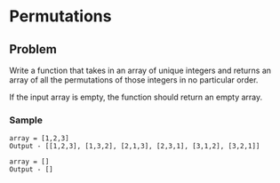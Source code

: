 # Permutations

## Problem
Write a function that takes in an array of unique integers and returns an array of all the permutations of those integers in no particular order.

If the input array is empty, the function should return an empty array.

### Sample
```
array = [1,2,3]
Output - [[1,2,3], [1,3,2], [2,1,3], [2,3,1], [3,1,2], [3,2,1]]

array = []
Output - []
```